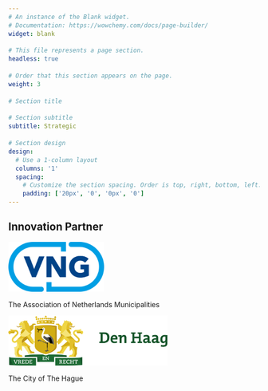 ```yaml
---
# An instance of the Blank widget.
# Documentation: https://wowchemy.com/docs/page-builder/
widget: blank

# This file represents a page section.
headless: true

# Order that this section appears on the page.
weight: 3 

# Section title

# Section subtitle
subtitle: Strategic

# Section design
design:
  # Use a 1-column layout
  columns: '1'
  spacing:
    # Customize the section spacing. Order is top, right, bottom, left.
    padding: ['20px', '0', '0px', '0']
---
```


<div class="container mb-5">
    <!-- Title -->
    <h2 class="text-center font-weight-bold">Innovation Partner</h2>
    <!-- First row -->
    <div class="row align-items-top text-center mt-4 mb-5">
        <div class="col text-center">
            <a href="https://vng.nl/" target="_blank">
                <img src="./logos/vng.svg" alt="VNG logo" style="max-width: 90%; margin: auto; height: 100px;" />
            </a>
        </div>
        <div class="col text-center">
            <p class="pt-2">The Association of Netherlands Municipalities</p>
        </div>
    </div>    
    <!-- Second row -->
    <div class="row align-items-top text-center mt-4 mb-5">
        <div class="col text-center">
            <a href="https://www.denhaag.nl/nl.htm" target="_blank">
                <img src="./logos/gemeente-den-haag.svg" alt="Gemeente Den Haag logo" style="max-width:90%;margin:auto;height:100px" />
            </a>
        </div>
        <div class="col text-center">
            <p class="pt-2">The City of The Hague</p>
        </div>
    </div>
</div>



